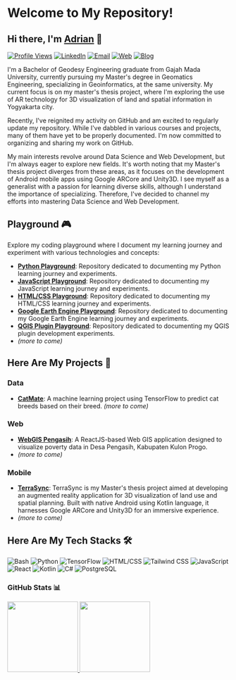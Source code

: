 #  Welcome to My Repository!

## Hi there, I'm [Adrian](https://www.drianium.com) 👋
[![Profile Views](https://komarev.com/ghpvc/?username=dr14nium&label=Profile+Views&color=blueviolet)](https://github.com/dr14nium)
[![LinkedIn](https://img.shields.io/badge/LinkedIn-0077B5?style=flat&logo=linkedin&logoColor=white)](https://www.linkedin.com/in/adrianhokas/)
[![Email](https://img.shields.io/badge/Email-0077B5?style=flat&logo=gmail&logoColor=white&color=red)](mailto:adrianhokas.work@gmail.com)
[![Web](https://img.shields.io/badge/Website-0077B5?style=flat&logo=google-chrome&logoColor=white&color=blue)](https://www.drianium.com)
[![Blog](https://img.shields.io/badge/Blog-0077B5?style=flat&logo=hashnode&logoColor=white&color=darkblue)](https://www.blog.drianium.com)




I'm a Bachelor of Geodesy Engineering graduate from Gajah Mada University, currently pursuing my Master's degree in Geomatics Engineering, specializing in Geoinformatics, at the same university. My current focus is on my master's thesis project, where I'm exploring the use of AR technology for 3D visualization of land and spatial information in Yogyakarta city.

Recently, I've reignited my activity on GitHub and am excited to regularly update my repository. While I've dabbled in various courses and projects, many of them have yet to be properly documented. I'm now committed to organizing and sharing my work on GitHub.

My main interests revolve around Data Science and Web Development, but I'm always eager to explore new fields. It's worth noting that my Master's thesis project diverges from these areas, as it focuses on the development of Android mobile apps using Google ARCore and Unity3D. I see myself as a generalist with a passion for learning diverse skills, although I understand the importance of specializing. Therefore, I've decided to channel my efforts into mastering Data Science and Web Development.

## Playground 🎮
Explore my coding playground where I document my learning journey and experiment with various technologies and concepts:

- **[Python Playground](https://github.com/dr14nium/python-playground)**: Repository dedicated to documenting my Python learning journey and experiments.
- **[JavaScript Playground](https://github.com/dr14nium/javascript-playground)**: Repository dedicated to documenting my JavaScript learning journey and experiments.
- **[HTML/CSS Playground](https://github.com/dr14nium/html-css-playground)**: Repository dedicated to documenting my HTML/CSS learning journey and experiments.
- **[Google Earth Engine Playground](https://github.com/dr14nium/google-earth-engine-playground)**: Repository dedicated to documenting my Google Earth Engine learning journey and experiments.
- **[QGIS Plugin Playground](https://github.com/dr14nium/qgis-plugin-playground)**: Repository dedicated to documenting my QGIS plugin development experiments.
- _(more to come)_

## Here Are My Projects 🚀
### Data
- **[CatMate](https://github.com/dr14nium/catmate-ml)**: A machine learning project using TensorFlow to predict cat breeds based on their breed.
_(more to come)_

### Web
- **[WebGIS Pengasih](https://github.com/dr14nium/webgis-pengasih)**: A ReactJS-based Web GIS application designed to visualize poverty data in Desa Pengasih, Kabupaten Kulon Progo.
- _(more to come)_
  
### Mobile
- **[TerraSync](https://github.com/dr14nium/TerraSync)**: TerraSync is my Master's thesis project aimed at developing an augmented reality application for 3D visualization of land use and spatial planning. Built with native Android using Kotlin language, it harnesses Google ARCore and Unity3D for an immersive experience.
- _(more to come)_

## Here Are My Tech Stacks 🛠️
![Bash](https://img.shields.io/badge/Bash-4EAA25?style=for-the-badge&logo=gnu-bash&logoColor=white)
![Python](https://img.shields.io/badge/Python-3776AB?style=for-the-badge&logo=python&logoColor=white)
![TensorFlow](https://img.shields.io/badge/TensorFlow-FF6F00?style=for-the-badge&logo=tensorflow&logoColor=white)
![HTML/CSS](https://img.shields.io/badge/HTML%2FCSS-%23E34F26?style=for-the-badge&logo=html5&logoColor=white&color=blue)
![Tailwind CSS](https://img.shields.io/badge/Tailwind_CSS-38B2AC?style=for-the-badge&logo=tailwind-css&logoColor=white)
![JavaScript](https://img.shields.io/badge/JavaScript-F7DF1E?style=for-the-badge&logo=javascript&logoColor=black)
![React](https://img.shields.io/badge/React-61DAFB?style=for-the-badge&logo=react&logoColor=white)
![Kotlin](https://img.shields.io/badge/Kotlin-0095D5?style=for-the-badge&logo=kotlin&logoColor=white)
![C#](https://img.shields.io/badge/C%23-239120?style=for-the-badge&logo=c-sharp&logoColor=white)
![PostgreSQL](https://img.shields.io/badge/PostgreSQL-336791?style=for-the-badge&logo=postgresql&logoColor=white)

### GitHub Stats 📊
<p align="left">
<a href="https://github.com/dr14nium">

  <img height="160em" src="https://github-readme-stats-eight-theta.vercel.app/api?username=dr14nium&show_icons=true&theme=radical&include_all_commits=true&count_private=true"/>
  <img height="160em" src="https://github-readme-stats-eight-theta.vercel.app/api/top-langs/?username=dr14nium&layout=compact&langs_count=8&theme=radical"/>
</a>
</p>
